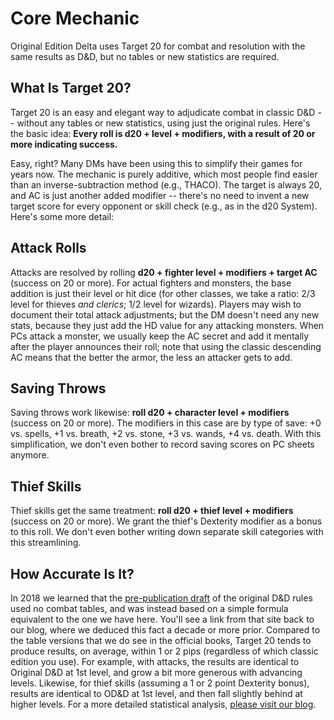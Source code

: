 # Core Mechanic

Original Edition Delta uses Target 20 for combat and resolution with the
same results as D&D, but no tables or new statistics are required.

## What Is Target 20?

Target 20 is an easy and elegant way to adjudicate combat in classic D&D
-- without any tables or new statistics, using just the original rules.
Here's the basic idea: **Every roll is d20 + level + modifiers, with a
result of 20 or more indicating success.**

Easy, right? Many DMs have been using this to simplify their games for
years now. The mechanic is purely additive, which most people find
easier than an inverse-subtraction method (e.g., THACO). The target is
always 20, and AC is just another added modifier -- there's no need to
invent a new target score for every opponent or skill check (e.g., as in
the d20 System). Here's some more detail:

## Attack Rolls

Attacks are resolved by rolling **d20 + fighter level + modifiers +
target AC** (success on 20 or more). For actual fighters and monsters,
the base addition is just their level or hit dice (for other classes, we
take a ratio: 2/3 level for thieves *and clerics*; 1/2 level for wizards).
Players may wish to document their total attack adjustments; but the DM
doesn't need any new stats, because they just add the HD value for any
attacking monsters. When PCs attack a monster, we usually keep the AC
secret and add it mentally after the player announces their roll; note
that using the classic descending AC means that the better the armor,
the less an attacker gets to add.

## Saving Throws

Saving throws work likewise: **roll d20 + character level + modifiers**
(success on 20 or more). The modifiers in this case are by type of save:
+0 vs. spells, +1 vs. breath, +2 vs. stone, +3 vs. wands, +4 vs. death.
With this simplification, we don't even bother to record saving scores
on PC sheets anymore.

## Thief Skills

Thief skills get the same treatment: **roll d20 + thief level +
modifiers** (success on 20 or more). We grant the thief's Dexterity
modifier as a bonus to this roll. We don't even bother writing down
separate skill categories with this streamlining.

## How Accurate Is It?

In 2018 we learned that the [pre-publication
draft](http://playingattheworld.blogspot.com/2018/09/why-did-armor-class-descend-from-9-to-2.html)
of the original D&D rules used no combat tables, and was instead based
on a simple formula equivalent to the one we have here. You\'ll see a
link from that site back to our blog, where we deduced this fact a
decade or more prior. Compared to the table versions that we do see in
the official books, Target 20 tends to produce results, on average,
within 1 or 2 pips (regardless of which classic edition you use). For
example, with attacks, the results are identical to Original D&D at 1st
level, and grow a bit more generous with advancing levels. Likewise, for
thief skills (assuming a 1 or 2 point Dexterity bonus), results are
identical to OD&D at 1st level, and then fall slightly behind at higher
levels. For a more detailed statistical analysis, [please visit our
blog](http://deltasdnd.blogspot.com/2018/02/target-20-system-accuracy.html).
